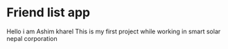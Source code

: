 # Friend list app

Hello i am Ashim kharel
This is my first project while working in smart solar nepal corporation 